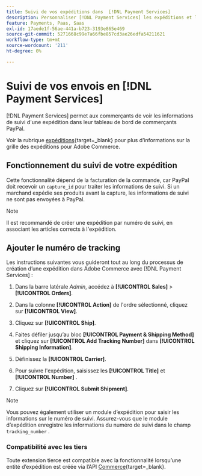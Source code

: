 ```yaml
---
title: Suivi de vos expéditions dans  [!DNL Payment Services]
description: Personnaliser [!DNL Payment Services] les expéditions et les informations de suivi affichées dans le tableau de bord marchand Paypal.
feature: Payments, Paas, Saas
exl-id: 17aede1f-56ae-441a-b723-3193e865e469
source-git-commit: 5271668c99e7a66fbe857cd3ae26edfa54211621
workflow-type: tm+mt
source-wordcount: '211'
ht-degree: 0%

---
```


# Suivi de vos envois en [!DNL Payment Services]

[!DNL Payment Services] permet aux commerçants de voir les informations de suivi d&#39;une expédition dans leur tableau de bord de commerçants PayPal.

Voir la rubrique [expéditions](https://experienceleague.adobe.com/en/docs/commerce-admin/stores-sales/order-management/shipments){target=_blank} pour plus d’informations sur la grille des expéditions pour Adobe Commerce.

## Fonctionnement du suivi de votre expédition

Cette fonctionnalité dépend de la facturation de la commande, car PayPal doit recevoir un `capture_id` pour traiter les informations de suivi. Si un marchand expédie ses produits avant la capture, les informations de suivi ne sont pas envoyées à PayPal.

>[!NOTE]
>
> Il est recommandé de créer une expédition par numéro de suivi, en associant les articles corrects à l&#39;expédition.

## Ajouter le numéro de tracking

Les instructions suivantes vous guideront tout au long du processus de création d’une expédition dans Adobe Commerce avec [!DNL Payment Services] :

1. Dans la barre latérale _Admin_, accédez à **[!UICONTROL Sales]** > **[!UICONTROL Orders]**.

1. Dans la colonne **[!UICONTROL Action]** de l&#39;ordre sélectionné, cliquez sur **[!UICONTROL View]**.

1. Cliquez sur **[!UICONTROL Ship]**.

1. Faites défiler jusqu’au bloc **[!UICONTROL Payment & Shipping Method]** et cliquez sur **[!UICONTROL Add Tracking Number]** dans **[!UICONTROL Shipping Information]**.

1. Définissez la **[!UICONTROL Carrier]**.

1. Pour suivre l&#39;expédition, saisissez les **[!UICONTROL Title]** et **[!UICONTROL Number]** .

1. Cliquez sur **[!UICONTROL Submit Shipment]**.

>[!NOTE]
>
> Vous pouvez également utiliser un module d’expédition pour saisir les informations sur le numéro de suivi. Assurez-vous que le module d’expédition enregistre les informations du numéro de suivi dans le champ `tracking_number` .

### Compatibilité avec les tiers

Toute extension tierce est compatible avec la fonctionnalité lorsqu’une entité d’expédition est créée via l’API [Commerce](https://developer.adobe.com/commerce/webapi/rest/attributes/#ShipmentRepositoryInterface){target=_blank}.
